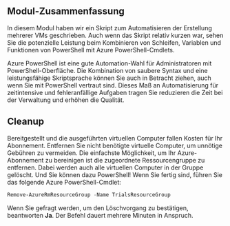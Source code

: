 ## <a name="module-summary"></a>Modul-Zusammenfassung
In diesem Modul haben wir ein Skript zum Automatisieren der Erstellung mehrerer VMs geschrieben. Auch wenn das Skript relativ kurzen war, sehen Sie die potenzielle Leistung beim Kombinieren von Schleifen, Variablen und Funktionen von PowerShell mit Azure PowerShell-Cmdlets.

Azure PowerShell ist eine gute Automation-Wahl für Administratoren mit PowerShell-Oberfläche. Die Kombination von saubere Syntax und eine leistungsfähige Skriptsprache können Sie auch in Betracht ziehen, auch wenn Sie mit PowerShell vertraut sind. Dieses Maß an Automatisierung für zeitintensive und fehleranfällige Aufgaben tragen Sie reduzieren die Zeit bei der Verwaltung und erhöhen die Qualität.

## <a name="cleanup"></a>Cleanup
Bereitgestellt und die ausgeführten virtuellen Computer fallen Kosten für Ihr Abonnement. Entfernen Sie nicht benötigte virtuelle Computer, um unnötige Gebühren zu vermeiden. Die einfachste Möglichkeit, um Ihr Azure-Abonnement zu bereinigen ist die zugeordnete Ressourcengruppe zu entfernen. Dabei werden auch alle virtuellen Computer in der Gruppe gelöscht. Und Sie können dazu PowerShell! Wenn Sie fertig sind, führen Sie das folgende Azure PowerShell-Cmdlet:

   ```powershell
   Remove-AzureRmResourceGroup -Name TrialsResourceGroup
   ```

Wenn Sie gefragt werden, um den Löschvorgang zu bestätigen, beantworten **Ja**. Der Befehl dauert mehrere Minuten in Anspruch.
